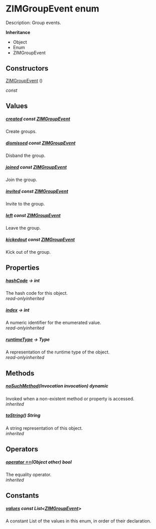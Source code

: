 


# ZIMGroupEvent enum







<p>Description: Group events.</p>



**Inheritance**

- Object
- Enum
- ZIMGroupEvent






## Constructors

[ZIMGroupEvent](../zego_uikit_prebuilt_live_audio_room/ZIMGroupEvent/ZIMGroupEvent.md) ()

  _const_ 


## Values

##### [created](../zego_uikit_prebuilt_live_audio_room/ZIMGroupEvent.md) const [ZIMGroupEvent](../zego_uikit_prebuilt_live_audio_room/ZIMGroupEvent.md)



<p>Create groups.</p>  




##### [dismissed](../zego_uikit_prebuilt_live_audio_room/ZIMGroupEvent.md) const [ZIMGroupEvent](../zego_uikit_prebuilt_live_audio_room/ZIMGroupEvent.md)



<p>Disband the group.</p>  




##### [joined](../zego_uikit_prebuilt_live_audio_room/ZIMGroupEvent.md) const [ZIMGroupEvent](../zego_uikit_prebuilt_live_audio_room/ZIMGroupEvent.md)



<p>Join the group.</p>  




##### [invited](../zego_uikit_prebuilt_live_audio_room/ZIMGroupEvent.md) const [ZIMGroupEvent](../zego_uikit_prebuilt_live_audio_room/ZIMGroupEvent.md)



<p>Invite to the group.</p>  




##### [left](../zego_uikit_prebuilt_live_audio_room/ZIMGroupEvent.md) const [ZIMGroupEvent](../zego_uikit_prebuilt_live_audio_room/ZIMGroupEvent.md)



<p>Leave the group.</p>  




##### [kickedout](../zego_uikit_prebuilt_live_audio_room/ZIMGroupEvent.md) const [ZIMGroupEvent](../zego_uikit_prebuilt_live_audio_room/ZIMGroupEvent.md)



<p>Kick out of the group.</p>  





## Properties

##### [hashCode](../zego_uikit_prebuilt_live_audio_room/ZIMGroupEvent/hashCode.md) &#8594; int



The hash code for this object.  
_<span class="feature">read-only</span><span class="feature">inherited</span>_



##### [index](../zego_uikit_prebuilt_live_audio_room/ZIMGroupEvent/index.md) &#8594; int



A numeric identifier for the enumerated value.  
_<span class="feature">read-only</span><span class="feature">inherited</span>_



##### [runtimeType](../zego_uikit_prebuilt_live_audio_room/ZIMGroupEvent/runtimeType.md) &#8594; Type



A representation of the runtime type of the object.  
_<span class="feature">read-only</span><span class="feature">inherited</span>_





## Methods

##### [noSuchMethod](../zego_uikit_prebuilt_live_audio_room/ZIMGroupEvent/noSuchMethod.md)(Invocation invocation) dynamic



Invoked when a non-existent method or property is accessed.  
_<span class="feature">inherited</span>_



##### [toString](../zego_uikit_prebuilt_live_audio_room/ZIMGroupEvent/toString.md)() String



A string representation of this object.  
_<span class="feature">inherited</span>_





## Operators

##### [operator ==](../zego_uikit_prebuilt_live_audio_room/ZIMGroupEvent/operator_equals.md)(Object other) bool



The equality operator.  
_<span class="feature">inherited</span>_










## Constants

##### [values](../zego_uikit_prebuilt_live_audio_room/ZIMGroupEvent/values-constant.md) const List&lt;[ZIMGroupEvent](../zego_uikit_prebuilt_live_audio_room/ZIMGroupEvent.md)>



A constant List of the values in this enum, in order of their declaration.  









